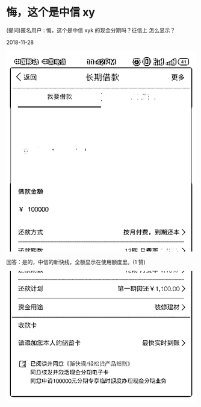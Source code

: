 # 悔，这个是中信 xy

(提问)匿名用户 : 悔，这个是中信 xyk 的现金分期吗？征信上 怎么显示？

2018-11-28

![image](img/Image_037.png)

回答：是的，中信的新快线，全额显示在使用额度里。(1 赞)

![image](img/Image_038.png)
